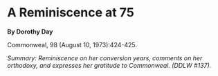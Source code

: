 A Reminiscence at 75
====================

**By Dorothy Day**

Commonweal, 98 (August 10, 1973):424-425.

*Summary: Reminiscence on her conversion years, comments on her
orthodoxy, and expresses her gratitude to Commonweal. (DDLW \#137).*


